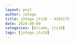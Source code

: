 ```yaml
---
layout: post
author: jotego
title: jotego.jts18 - 42941f5
date: 2024-08-09
categories: [Arcade, jts18]
tags: [jotego.jts18]
---
```


